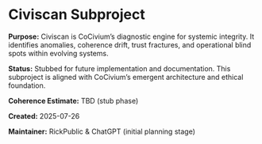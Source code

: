 <!-- status: stub; target: 150+ words -->
<!-- status: stub; target: 150+ words -->
<!-- status: stub; target: 150+ words -->
<!-- status: stub; target: 150+ words -->
<!-- Filename: README_civiscan.md -->
# Civiscan Subproject

**Purpose:**
Civiscan is CoCivium’s diagnostic engine for systemic integrity. It identifies anomalies, coherence drift, trust fractures, and operational blind spots within evolving systems.

**Status:**
Stubbed for future implementation and documentation. This subproject is aligned with CoCivium’s emergent architecture and ethical foundation.

**Coherence Estimate:**
TBD (stub phase)

**Created:** 2025-07-26

**Maintainer:** RickPublic & ChatGPT (initial planning stage)






